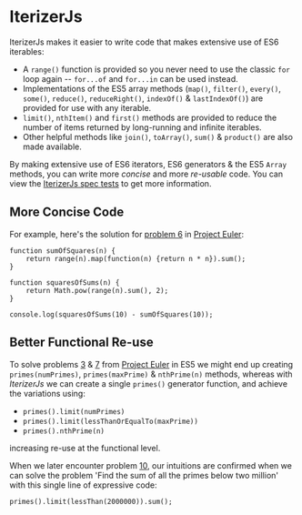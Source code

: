 # IterizerJs

IterizerJs makes it easier to write code that makes extensive use of ES6 iterables:

  * A `range()` function is provided so you never need to use the classic `for` loop again -- `for...of` and `for...in` can be used instead.
  * Implementations of the ES5 array methods (`map()`, `filter()`, `every()`, `some()`, `reduce()`, `reduceRight()`, `indexOf()` & `lastIndexOf()`) are provided for use with any iterable.
  * `limit()`, `nthItem()` and `first()` methods are provided to reduce the number of items returned by long-running and infinite iterables.
  * Other helpful methods like `join()`, `toArray()`, `sum()` & `product()` are also made available.

By making extensive use of ES6 iterators, ES6 generators & the ES5 `Array` methods, you can write more _concise_ and more _re-usable_ code. You can view the [IterizerJs spec tests](https://github.com/dchambers/IterizerJs/blob/master/spec/index.html) to get more information.

## More Concise Code

For example, here's the solution for [problem 6](https://projecteuler.net/problem=6) in [Project Euler](https://projecteuler.net/):

```
function sumOfSquares(n) {
	return range(n).map(function(n) {return n * n}).sum();
}

function squaresOfSums(n) {
	return Math.pow(range(n).sum(), 2);
}

console.log(squaresOfSums(10) - sumOfSquares(10));
```

## Better Functional Re-use

To solve problems [3](https://projecteuler.net/problem=3) & [7](https://projecteuler.net/problem=7) from [Project Euler](https://projecteuler.net/) in ES5 we might end up creating `primes(numPrimes)`, `primes(maxPrime)` & `nthPrime(n)` methods, whereas with _IterizerJs_ we can create a single `primes()` generator function, and achieve the variations using:

  * `primes().limit(numPrimes)`
  * `primes().limit(lessThanOrEqualTo(maxPrime))`
  * `primes().nthPrime(n)`

increasing re-use at the functional level.

When we later encounter problem [10](https://projecteuler.net/problem=10), our intuitions are confirmed when we can solve the problem 'Find the sum of all the primes below two million' with this single line of expressive code:

```
primes().limit(lessThan(2000000)).sum();
```

